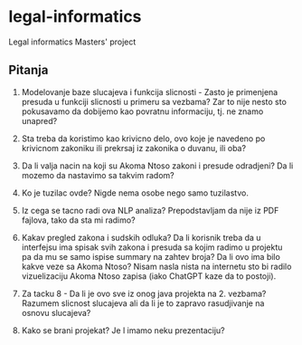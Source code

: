 # legal-informatics
Legal informatics Masters' project

## Pitanja
1. Modelovanje baze slucajeva i funkcija slicnosti - Zasto je primenjena presuda u funkciji slicnosti u primeru sa vezbama? Zar to nije nesto sto pokusavamo da dobijemo kao povratnu informaciju, tj. ne znamo unapred?

2. Sta treba da koristimo kao krivicno delo, ovo koje je navedeno po krivicnom zakoniku ili prekrsaj iz zakonika o duvanu, ili oba?

3. Da li valja nacin na koji su Akoma Ntoso zakoni i presude odradjeni? Da li mozemo da nastavimo sa takvim radom?

4. Ko je tuzilac ovde? Nigde nema osobe nego samo tuzilastvo.

5. Iz cega se tacno radi ova NLP analiza? Prepodstavljam da nije iz PDF fajlova, tako da sta mi radimo?

6. Kakav pregled zakona i sudskih odluka? Da li korisnik treba da u interfejsu ima spisak svih zakona i presuda sa kojim radimo u projektu pa da mu se samo ispise summary na zahtev broja? Da li ovo ima bilo kakve veze sa Akoma Ntoso? Nisam nasla nista na internetu sto bi radilo vizuelizaciju Akoma Ntoso zapisa (iako ChatGPT kaze da to postoji).

7. Za tacku 8 - Da li je ovo sve iz onog java projekta na 2. vezbama? Razumem slicnost slucajeva ali da li je to zapravo rasudjivanje na osnovu slucajeva?

8. Kako se brani projekat? Je l imamo neku prezentaciju?